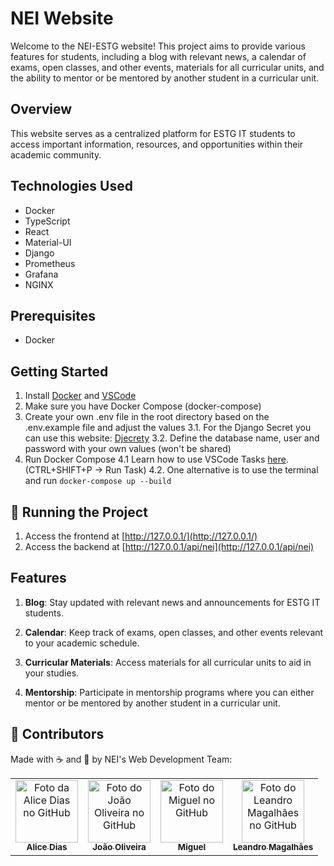 # NEI Website
Welcome to the NEI-ESTG website! This project aims to provide various features for students, including a blog with relevant news, a calendar of exams, open classes, and other events, materials for all curricular units, and the ability to mentor or be mentored by another student in a curricular unit.

## Overview

This website serves as a centralized platform for ESTG IT students to access important information, resources, and opportunities within their academic community.

## Technologies Used

- Docker
- TypeScript
- React
- Material-UI
- Django
- Prometheus
- Grafana
- NGINX

## Prerequisites

- Docker

## Getting Started

1. Install [Docker](https://docs.docker.com/get-docker/) and [VSCode](https://code.visualstudio.com/download)
2. Make sure you have Docker Compose (docker-compose)
3. Create your own .env file in the root directory based on the .env.example file and adjust the values
3.1. For the Django Secret you can use this website: [Djecrety](https://djecrety.ir/)
3.2. Define the database name, user and password with your own values (won't be shared)
4. Run Docker Compose
4.1 Learn how to use VSCode Tasks [here](https://code.visualstudio.com/docs/editor/tasks). (CTRL+SHIFT+P -> Run Task)
4.2. One alternative is to use the terminal and run `docker-compose up --build`

## 🚀 Running the Project

1. Access the frontend at [http://127.0.0.1/](http://127.0.0.1/)
2. Access the backend at [http://127.0.0.1/api/nei](http://127.0.0.1/api/nei)

## Features

1. **Blog**: Stay updated with relevant news and announcements for ESTG IT students.

2. **Calendar**: Keep track of exams, open classes, and other events relevant to your academic schedule.

3. **Curricular Materials**: Access materials for all curricular units to aid in your studies.

4. **Mentorship**: Participate in mentorship programs where you can either mentor or be mentored by another student in a curricular unit.

## 🤝 Contributors
Made with ☕ and 💜 by NEI's Web Development Team:

<table>
  <tr>
    <td align="center">
      <a href="https://github.com/heyliceeee">
        <img src="https://github.com/heyliceeee.png" width="100px;" alt="Foto da Alice Dias no GitHub"/><br>
        <sub>
          <b>Alice Dias</b>
        </sub>
      </a>
    </td>
    <td align="center">
      <a href="https://github.com/cyberhackerfly">
        <img src="https://github.com/cyberhackerfly.png" width="100px;" alt="Foto do João Oliveira no GitHub"/><br>
        <sub>
          <b>João Oliveira</b>
        </sub>
      </a>
    </td>
    <td align="center">
      <a href="https://github.com/Lsmiguel">
        <img src="https://github.com/Lsmiguel.png" width="100px;" alt="Foto do Miguel no GitHub"/><br>
        <sub>
          <b>Miguel</b>
        </sub>
      </a>
    </td>
    <td align="center">
      <a href="https://github.com/cynlik">
        <img src="https://github.com/cynlik.png" width="100px;" alt="Foto do Leandro Magalhães no GitHub"/><br>
        <sub>
          <b>Leandro Magalhães</b>
        </sub>
      </a>
    </td>
  </tr>
</table>


